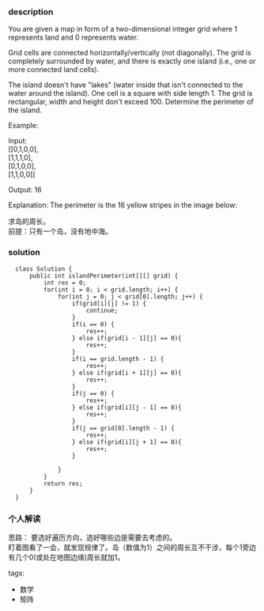 ### description    
  You are given a map in form of a two-dimensional integer grid where 1 represents land and 0 represents water.  
    
  Grid cells are connected horizontally/vertically (not diagonally). The grid is completely surrounded by water, and there is exactly one island (i.e., one or more connected land cells).  
    
  The island doesn't have "lakes" (water inside that isn't connected to the water around the island). One cell is a square with side length 1. The grid is rectangular, width and height don't exceed 100. Determine the perimeter of the island.  
    
     
    
  Example:  
    
  Input:  
  [[0,1,0,0],  
   [1,1,1,0],  
   [0,1,0,0],  
   [1,1,0,0]]  
    
  Output: 16  
    
  Explanation: The perimeter is the 16 yellow stripes in the image below:  
  
  求岛的周长。  
  前提：只有一个岛，没有地中海。  
      
### solution    
```    
  class Solution {  
      public int islandPerimeter(int[][] grid) {  
          int res = 0;  
          for(int i = 0; i < grid.length; i++) {  
              for(int j = 0; j < grid[0].length; j++) {  
                  if(grid[i][j] != 1) {  
                      continue;  
                  }  
                  if(i == 0) {  
                      res++;  
                  } else if(grid[i - 1][j] == 0){  
                      res++;  
                  }  
                  if(i == grid.length - 1) {  
                      res++;  
                  } else if(grid[i + 1][j] == 0){  
                      res++;  
                  }  
                  if(j == 0) {  
                      res++;  
                  } else if(grid[i][j - 1] == 0){  
                      res++;  
                  }  
                  if(j == grid[0].length - 1) {  
                      res++;  
                  } else if(grid[i][j + 1] == 0){  
                      res++;  
                  }  
    
              }  
          }  
          return res;  
      }  
  }  
```    
    
### 个人解读    
  思路： 要选好遍历方向，选好哪些边是需要去考虑的。  
  盯着图看了一会，就发现规律了。岛（数值为1）之间的周长互不干涉，每个1旁边有几个0(或处在地图边缘)周长就加1。  
    
tags:    
  -  数学  
  -  矩阵  
